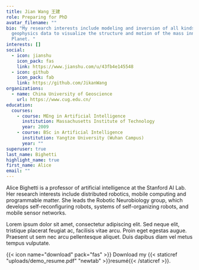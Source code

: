 ```yaml
---
title: Jian Wang 王建
role: Preparing for PhD
avatar_filename: ""
bio: "My research interests include modeling and inversion of all kinds of
  geophysics data to visualize the structure and motion of the mass inner our
  Planet. "
interests: []
social:
  - icon: jianshu
    icon_pack: fas
    link: https://www.jianshu.com/u/43fb4e145548
  - icon: github
    icon_pack: fab
    link: https://github.com/JikanWang
organizations:
  - name: China University of Geoscience
    url: https://www.cug.edu.cn/
education:
  courses:
    - course: MEng in Artificial Intelligence
      institution: Massachusetts Institute of Technology
      year: 2009
    - course: BSc in Artificial Intelligence
      institution: Yangtze University (Wuhan Campus)
      year: ""
superuser: true
last_name: Bighetti
highlight_name: true
first_name: Alice
email: ""
---
```


Alice Bighetti is a professor of artificial intelligence at the Stanford AI Lab. Her research interests include distributed robotics, mobile computing and programmable matter. She leads the Robotic Neurobiology group, which develops self-reconfiguring robots, systems of self-organizing robots, and mobile sensor networks.

Lorem ipsum dolor sit amet, consectetur adipiscing elit. Sed neque elit, tristique placerat feugiat ac, facilisis vitae arcu. Proin eget egestas augue. Praesent ut sem nec arcu pellentesque aliquet. Duis dapibus diam vel metus tempus vulputate.

{{< icon name="download" pack="fas" >}} Download my {{< staticref "uploads/demo_resume.pdf" "newtab" >}}resumé{{< /staticref >}}.
